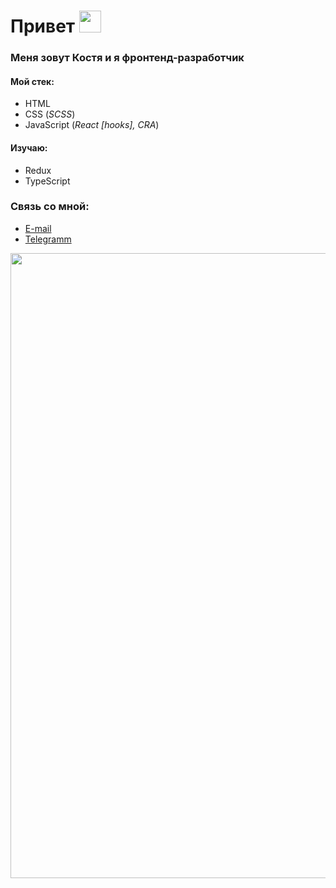 # Привет <img src="https://www.emojiall.com/images/60/telegram/270c.gif" width="35" />

### Меня зовут Костя и я фронтенд-разработчик

#### Мой стек:
* HTML
* CSS (_SCSS_)
* JavaScript (_React [hooks], CRA_)

#### Изучаю:
* Redux
* TypeScript

### Связь со мной:
* [E-mail](mailto:"1konstantinmikov@gmail.com")
* [Telegramm](https://t.me/cyberqostya)

<img src="https://i.gifer.com/origin/72/721a74d028c94f2d8c24f3058d079bc0_w200.gif" width="1000" />
